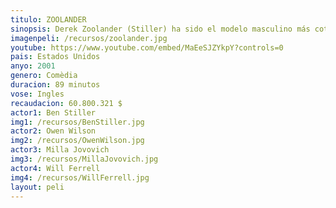 ```yaml
---
titulo: ZOOLANDER
sinopsis: Derek Zoolander (Stiller) ha sido el modelo masculino más cotizado durante los últimos tres años. La noche de la gala que podría suponer su cuarta corona, el galardón se lo lleva un nuevo modelo llamado Hansel (Wilson). Derek queda en entredicho y como un idiota, y decide retirarse. Sin embargo, un prestigioso diseñador le pide que desfile para él.
imagenpeli: /recursos/zoolander.jpg
youtube: https://www.youtube.com/embed/MaEeSJZYkpY?controls=0
pais: Estados Unidos
anyo: 2001
genero: Comèdia
duracion: 89 minutos
vose: Ingles
recaudacion: 60.800.321 $
actor1: Ben Stiller
img1: /recursos/BenStiller.jpg
actor2: Owen Wilson
img2: /recursos/OwenWilson.jpg
actor3: Milla Jovovich
img3: /recursos/MillaJovovich.jpg
actor4: Will Ferrell
img4: /recursos/WillFerrell.jpg
layout: peli
---
```

